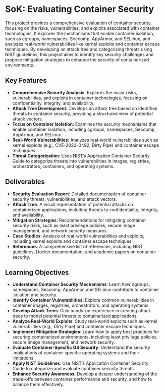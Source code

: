 # SoK: Evaluating Container Security

This project provides a comprehensive evaluation of container security, focusing on the risks, vulnerabilities, and exploits associated with container technologies. It explores the mechanisms that enable container isolation, such as cgroups, namespaces, Seccomp, AppArmor, and SELinux, and analyzes real-world vulnerabilities like kernel exploits and container escape techniques. By developing an attack tree and categorizing threats using NIST guidelines, this project aims to identify key security challenges and propose mitigation strategies to enhance the security of containerized environments.

## Key Features
- **Comprehensive Security Analysis**: Explores the major risks, vulnerabilities, and exploits in container technologies, focusing on confidentiality, integrity, and availability.
- **Attack Tree Development**: Develops an attack tree based on identified threats to container security, providing a structured view of potential attack vectors.
- **Focus on Container Isolation**: Examines the security mechanisms that enable container isolation, including cgroups, namespaces, Seccomp, AppArmor, and SELinux.
- **Real-World Vulnerabilities**: Analyzes real-world vulnerabilities such as kernel exploits (e.g., CVE-2022-0492, Dirty Pipe) and container escape techniques.
- **Threat Categorization**: Uses NIST’s Application Container Security Guide to categorize threats into vulnerabilities in images, registries, orchestrators, containers, and operating systems.

## Deliverables
- **Security Evaluation Report**: Detailed documentation of container security threats, vulnerabilities, and attack vectors.
- **Attack Tree**: A visual representation of potential attacks on containerized applications, including threats to confidentiality, integrity, and availability.
- **Mitigation Strategies**: Recommendations for mitigating container security risks, such as least privilege policies, secure image management, and network security measures.
- **Case Studies**: Analysis of real-world vulnerabilities and exploits, including kernel exploits and container escape techniques.
- **References**: A comprehensive list of references, including NIST guidelines, Docker documentation, and academic papers on container security.

## Learning Objectives
- **Understand Container Security Mechanisms**: Learn how cgroups, namespaces, Seccomp, AppArmor, and SELinux contribute to container isolation and security.
- **Identify Container Vulnerabilities**: Explore common vulnerabilities in container images, registries, orchestrators, and operating systems.
- **Develop Attack Trees**: Gain hands-on experience in creating attack trees to model potential threats to containerized applications.
- **Analyze Real-World Exploits**: Study real-world exploits such as kernel vulnerabilities (e.g., Dirty Pipe) and container escape techniques.
- **Implement Mitigation Strategies**: Learn how to apply best practices for securing containerized environments, including least privilege policies, secure image management, and network security.
- **Evaluate Container-Specific OS Security**: Understand the security implications of container-specific operating systems and their limitations.
- **Apply NIST Guidelines**: Use NIST’s Application Container Security Guide to categorize and evaluate container security threats.
- **Enhance Security Awareness**: Develop a deeper understanding of the trade-offs between container performance and security, and how to balance them effectively.
  
